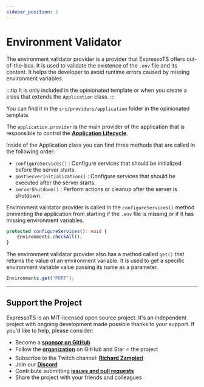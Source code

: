 ```yaml
---
sidebar_position: 2
---
```


# Environment Validator

The environment validator provider is a provider that ExpressoTS offers out-of-the-box. It is used to validate the existence of the `.env` file and its content.
It helps the developer to avoid runtime errors caused by missing environment variables.

:::tip
It is only included in the opinionated template or when you create a class that extends the `Application` class.
:::

You can find it in the `src/providers/application` folder in the opinionated template.

The `application.provider` is the main provider of the application that is responsible to control the **[Application Lifecycle](../overview/application.md#application-lifecycle-hooks)**.

Inside of the Application class you can find three methods that are called in the following order:

- `configureServices()` : Configure services that should be initialized before the server starts.
- `postServerInitialization()` : Configure services that should be executed after the server starts.
- `serverShutdown()` : Perform actions or cleanup after the server is shutdown.

Environment validator provider is called in the `configureServices()` method preventing the application from starting if the `.env` file is missing or if it has missing environment variables.

```typescript
protected configureServices(): void {
    Environments.checkAll();
}
```

The environment validator provider also has a method called `get()` that returns the value of an environment variable. It is used to get a specific environment variable value passing its name as a parameter.

```typescript
Environments.get("PORT");
```

---

## Support the Project

ExpressoTS is an MIT-licensed open source project. It's an independent project with ongoing development made possible thanks to your support. If you'd like to help, please consider:

- Become a **[sponsor on GitHub](https://github.com/sponsors/expressots)**
- Follow the **[organization](https://github.com/expressots)** on GitHub and Star ⭐ the project
- Subscribe to the Twitch channel: **[Richard Zampieri](https://www.twitch.tv/richardzampieri)**
- Join our **[Discord](https://discord.com/invite/PyPJfGK)**
- Contribute submitting **[issues and pull requests](https://github.com/expressots/expressots/issues/new/choose)**
- Share the project with your friends and colleagues
